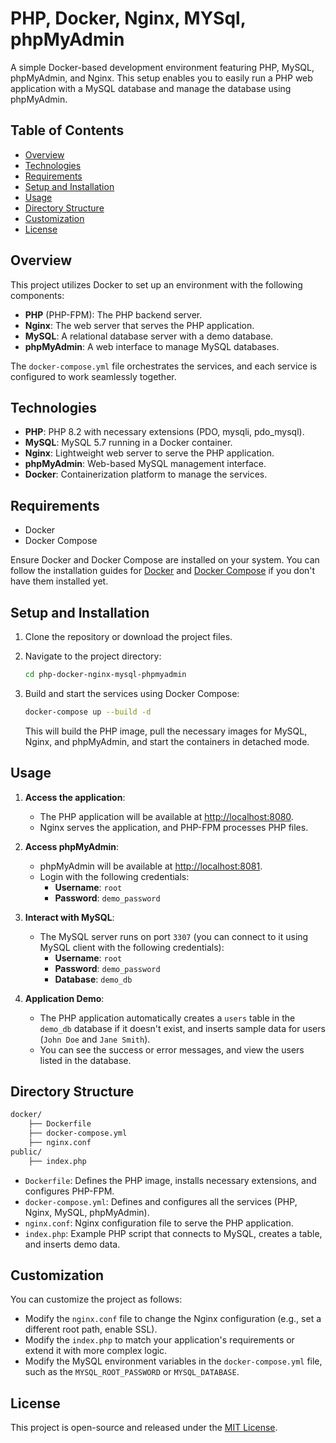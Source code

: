 # PHP, Docker, Nginx, MYSql, phpMyAdmin

A simple Docker-based development environment featuring PHP, MySQL, phpMyAdmin, and Nginx. This setup enables you to easily run a PHP web application with a MySQL database and manage the database using phpMyAdmin.

## Table of Contents

- [Overview](#overview)
- [Technologies](#technologies)
- [Requirements](#requirements)
- [Setup and Installation](#setup-and-installation)
- [Usage](#usage)
- [Directory Structure](#directory-structure)
- [Customization](#customization)
- [License](#license)

## Overview

This project utilizes Docker to set up an environment with the following components:

- **PHP** (PHP-FPM): The PHP backend server.
- **Nginx**: The web server that serves the PHP application.
- **MySQL**: A relational database server with a demo database.
- **phpMyAdmin**: A web interface to manage MySQL databases.

The `docker-compose.yml` file orchestrates the services, and each service is configured to work seamlessly together.

## Technologies

- **PHP**: PHP 8.2 with necessary extensions (PDO, mysqli, pdo_mysql).
- **MySQL**: MySQL 5.7 running in a Docker container.
- **Nginx**: Lightweight web server to serve the PHP application.
- **phpMyAdmin**: Web-based MySQL management interface.
- **Docker**: Containerization platform to manage the services.

## Requirements

- Docker
- Docker Compose

Ensure Docker and Docker Compose are installed on your system. You can follow the installation guides for [Docker](https://docs.docker.com/get-docker/) and [Docker Compose](https://docs.docker.com/compose/install/) if you don't have them installed yet.

## Setup and Installation

1. Clone the repository or download the project files.

2. Navigate to the project directory:

    ```bash
    cd php-docker-nginx-mysql-phpmyadmin
    ```

3. Build and start the services using Docker Compose:

    ```bash
    docker-compose up --build -d
    ```

    This will build the PHP image, pull the necessary images for MySQL, Nginx, and phpMyAdmin, and start the containers in detached mode.

## Usage

1. **Access the application**:
    - The PHP application will be available at [http://localhost:8080](http://localhost:8080).
    - Nginx serves the application, and PHP-FPM processes PHP files.

2. **Access phpMyAdmin**:
    - phpMyAdmin will be available at [http://localhost:8081](http://localhost:8081).
    - Login with the following credentials:
        - **Username**: `root`
        - **Password**: `demo_password`

3. **Interact with MySQL**:
    - The MySQL server runs on port `3307` (you can connect to it using MySQL client with the following credentials):
        - **Username**: `root`
        - **Password**: `demo_password`
        - **Database**: `demo_db`

4. **Application Demo**:
    - The PHP application automatically creates a `users` table in the `demo_db` database if it doesn't exist, and inserts sample data for users (`John Doe` and `Jane Smith`).
    - You can see the success or error messages, and view the users listed in the database.

## Directory Structure

```bash
docker/
    ├── Dockerfile
    ├── docker-compose.yml
    ├── nginx.conf
public/
    ├── index.php
```

- `Dockerfile`: Defines the PHP image, installs necessary extensions, and configures PHP-FPM.
- `docker-compose.yml`: Defines and configures all the services (PHP, Nginx, MySQL, phpMyAdmin).
- `nginx.conf`: Nginx configuration file to serve the PHP application.
- `index.php`: Example PHP script that connects to MySQL, creates a table, and inserts demo data.

## Customization

You can customize the project as follows:

- Modify the `nginx.conf` file to change the Nginx configuration (e.g., set a different root path, enable SSL).
- Modify the `index.php` to match your application's requirements or extend it with more complex logic.
- Modify the MySQL environment variables in the `docker-compose.yml` file, such as the `MYSQL_ROOT_PASSWORD` or `MYSQL_DATABASE`.

## License

This project is open-source and released under the [MIT License](LICENSE).